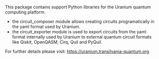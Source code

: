 
This package contains support Python libraries for the Uranium quantum computing platform. 

- the circuit_composer module allows creating circuits programatically in the yaml format used by Uranium.
- the circuit_exporter module is used to export circuits from the yaml format internally used by Uranium to external quantum circuit formats like Qiskit, OpenQASM, Cirq, Quil and PyQuil.

For further details please visit: https://uranium.transilvania-quantum.org
